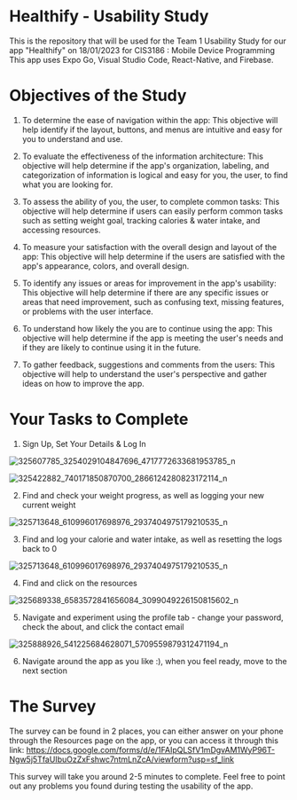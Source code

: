 # Healthify - Usability Study

This is the repository that will be used for the Team 1 Usability Study for our app "Healthify" on 18/01/2023 for CIS3186 : Mobile Device Programming This app uses Expo Go, Visual Studio Code, React-Native, and Firebase.

# Objectives of the Study

1. To determine the ease of navigation within the app: This objective will help identify if the layout, buttons, and menus are intuitive and easy for you to understand and use.

2. To evaluate the effectiveness of the information architecture: This objective will help determine if the app's organization, labeling, and categorization of information is logical and easy for you, the user, to find what you are looking for.

3. To assess the ability of you, the user, to complete common tasks: This objective will help determine if users can easily perform common tasks such as setting weight goal, tracking calories & water intake, and accessing resources.

4. To measure your satisfaction with the overall design and layout of the app: This objective will help determine if the users are satisfied with the app's appearance, colors, and overall design.

5. To identify any issues or areas for improvement in the app's usability: This objective will help determine if there are any specific issues or areas that need improvement, such as confusing text, missing features, or problems with the user interface.

6. To understand how likely the you are to continue using the app: This objective will help determine if the app is meeting the user's needs and if they are likely to continue using it in the future.

7. To gather feedback, suggestions and comments from the users: This objective will help to understand the user's perspective and gather ideas on how to improve the app.

# Your Tasks to Complete

1. Sign Up, Set Your Details & Log In

![325607785_3254029104847696_4717772633681953785_n](https://user-images.githubusercontent.com/82602343/212748119-b3bc7e9c-1545-46f6-a343-ca1f0f109e7d.jpg)

![325422882_740171850870700_2866124280823172114_n](https://user-images.githubusercontent.com/82602343/212748262-f1cfec01-4db2-4597-8d0f-ac907735ac3e.jpg)

2. Find and check your weight progress, as well as logging your new current weight

![325713648_610996017698976_2937404975179210535_n](https://user-images.githubusercontent.com/82602343/212748171-e7ce0d31-a591-4ae0-a526-11924783d2ef.jpg)

3. Find and log your calorie and water intake, as well as resetting the logs back to 0

![325713648_610996017698976_2937404975179210535_n](https://user-images.githubusercontent.com/82602343/212748193-2a08c705-1999-4692-8ff7-46b54f352cf8.jpg)

4. Find and click on the resources

![325689338_6583572841656084_3099049226150815602_n](https://user-images.githubusercontent.com/82602343/212748209-f0be62a9-d049-4a8e-b889-939b3ba82c00.jpg)

5. Navigate and experiment using the profile tab - change your password, check the about, and click the contact email

![325888926_541225684628071_5709559879312471194_n](https://user-images.githubusercontent.com/82602343/212748229-3bd0ba1f-020a-45bd-80c8-637aff3be70e.jpg)

6. Navigate around the app as you like :), when you feel ready, move to the next section

# The Survey

The survey can be found in 2 places, you can either answer on your phone through the Resources page on the app, or you can access it through this link:
https://docs.google.com/forms/d/e/1FAIpQLSfV1mDgvAM1WyP96T-Ngw5j5TfaUIbuOzZxFshwc7ntmLnZcA/viewform?usp=sf_link

This survey will take you around 2-5 minutes to complete. Feel free to point out any problems you found during testing the usability of the app.
